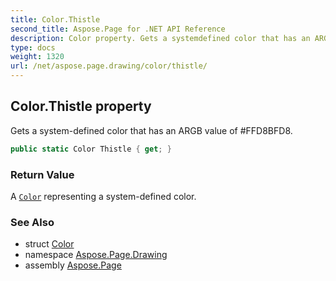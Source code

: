 ```yaml
---
title: Color.Thistle
second_title: Aspose.Page for .NET API Reference
description: Color property. Gets a systemdefined color that has an ARGB value of FFD8BFD8
type: docs
weight: 1320
url: /net/aspose.page.drawing/color/thistle/
---
```

## Color.Thistle property

Gets a system-defined color that has an ARGB value of #FFD8BFD8.

```csharp
public static Color Thistle { get; }
```

### Return Value

A [`Color`](../) representing a system-defined color.

### See Also

* struct [Color](../)
* namespace [Aspose.Page.Drawing](../../color/)
* assembly [Aspose.Page](../../../)


